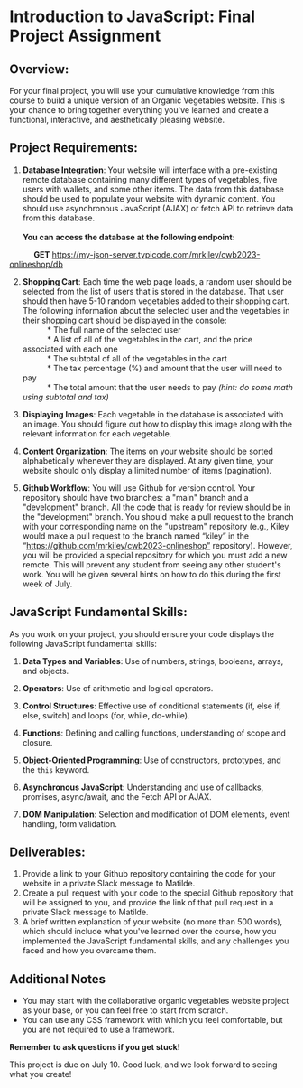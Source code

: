 # Introduction to JavaScript: Final Project Assignment

## Overview:

For your final project, you will use your cumulative knowledge from this course to build a unique version of an Organic Vegetables website. This is your chance to bring together everything you've learned and create a functional, interactive, and aesthetically pleasing website.

## Project Requirements:

1. **Database Integration**: Your website will interface with a pre-existing remote database containing many different types of vegetables, five users with wallets, and some other items. The data from this database should be used to populate your website with dynamic content. You should use asynchronous JavaScript (AJAX) or fetch API to retrieve data from this database. <br /><br />**You can access the database at the following endpoint:**

&nbsp;&nbsp;&nbsp;&nbsp;&nbsp;&nbsp;&nbsp;&nbsp;&nbsp;&nbsp;&nbsp;**GET** https://my-json-server.typicode.com/mrkiley/cwb2023-onlineshop/db

2. **Shopping Cart**: Each time the web page loads, a random user should be selected from the list of users that is stored in the database. That user should then have 5-10 random vegetables added to their shopping cart. The following information about the selected user and the vegetables in their shopping cart should be displayed in the console:
<br />&nbsp;&nbsp;&nbsp;&nbsp;&nbsp;&nbsp;&nbsp;&nbsp;&nbsp;&nbsp;&nbsp;* The full name of the selected user
<br />&nbsp;&nbsp;&nbsp;&nbsp;&nbsp;&nbsp;&nbsp;&nbsp;&nbsp;&nbsp;&nbsp;* A list of all of the vegetables in the cart, and the price associated with each one
<br />&nbsp;&nbsp;&nbsp;&nbsp;&nbsp;&nbsp;&nbsp;&nbsp;&nbsp;&nbsp;&nbsp;* The subtotal of all of the vegetables in the cart
<br />&nbsp;&nbsp;&nbsp;&nbsp;&nbsp;&nbsp;&nbsp;&nbsp;&nbsp;&nbsp;&nbsp;* The tax percentage (%) and amount that the user will need to pay
<br />&nbsp;&nbsp;&nbsp;&nbsp;&nbsp;&nbsp;&nbsp;&nbsp;&nbsp;&nbsp;&nbsp;* The total amount that the user needs to pay _(hint: do some math using subtotal and tax)_

3. **Displaying Images**: Each vegetable in the database is associated with an image. You should figure out how to display this image along with the relevant information for each vegetable.

4. **Content Organization**: The items on your website should be sorted alphabetically whenever they are displayed. At any given time, your website should only display a limited number of items (pagination).

5. **Github Workflow**: You will use Github for version control. Your repository should have two branches: a "main" branch and a "development" branch. All the code that is ready for review should be in the "development" branch. You should make a pull request to the branch with your corresponding name on the "upstream" repository (e.g., Kiley would make a pull request to the branch named “kiley” in the “https://github.com/mrkiley/cwb2023-onlineshop” repository). However, you will be provided a special repository for which you must add a new remote. This will prevent any student from seeing any other student's work. You will be given several hints on how to do this during the first week of July.

## JavaScript Fundamental Skills:

As you work on your project, you should ensure your code displays the following JavaScript fundamental skills:

1. **Data Types and Variables**: Use of numbers, strings, booleans, arrays, and objects. 

2. **Operators**: Use of arithmetic and logical operators.

3. **Control Structures**: Effective use of conditional statements (if, else if, else, switch) and loops (for, while, do-while).

4. **Functions**: Defining and calling functions, understanding of scope and closure.

5. **Object-Oriented Programming**: Use of constructors, prototypes, and the `this` keyword.

6. **Asynchronous JavaScript**: Understanding and use of callbacks, promises, async/await, and the Fetch API or AJAX.

7. **DOM Manipulation**: Selection and modification of DOM elements, event handling, form validation.

## Deliverables:

1. Provide a link to your Github repository containing the code for your website in a private Slack message to Matilde.
2. Create a pull request with your code to the special Github repository that will be assigned to you, and provide the link of that pull request in a private Slack message to Matilde.
3. A brief written explanation of your website (no more than 500 words), which should include what you've learned over the course, how you implemented the JavaScript fundamental skills, and any challenges you faced and how you overcame them.

## Additional Notes
* You may start with the collaborative organic vegetables website project as your base, or you can feel free to start from scratch.
* You can use any CSS framework with which you feel comfortable, but you are not required to use a framework.

**Remember to ask questions if you get stuck!**

This project is due on July 10. Good luck, and we look forward to seeing what you create!
